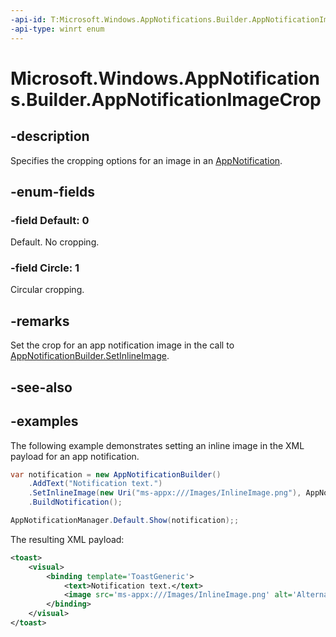 ```yaml
---
-api-id: T:Microsoft.Windows.AppNotifications.Builder.AppNotificationImageCrop
-api-type: winrt enum
---
```


# Microsoft.Windows.AppNotifications.Builder.AppNotificationImageCrop

<!--
public enum AppNotificationImageCrop
-->


## -description

Specifies the cropping options for an image in an [AppNotification](xref:Microsoft.Windows.AppNotifications.AppNotification).

## -enum-fields

### -field Default: 0

Default. No cropping.

### -field Circle: 1

Circular cropping.

## -remarks

Set the crop for an app notification image in the call to  [AppNotificationBuilder.SetInlineImage](xref:Microsoft.Windows.AppNotifications.Builder.AppNotificationBuilder.SetInlineImage(Windows.Foundation.Uri,Microsoft.Windows.AppNotifications.Builder.AppNotificationImageCrop,System.String)).

## -see-also

## -examples

The following example demonstrates setting an inline image in the XML payload for an app notification. 

```csharp
var notification = new AppNotificationBuilder()
    .AddText("Notification text.")
    .SetInlineImage(new Uri("ms-appx:///Images/InlineImage.png"), AppNotificationImageCrop.Circle, "Alternate text")
    .BuildNotification();

AppNotificationManager.Default.Show(notification);;
```

The resulting XML payload:

```xml
<toast>
    <visual>
        <binding template='ToastGeneric'>
            <text>Notification text.</text>
            <image src='ms-appx:///Images/InlineImage.png' alt='Alternate text' hint-crop='circle'/>
        </binding>
    </visual>
</toast>
```


